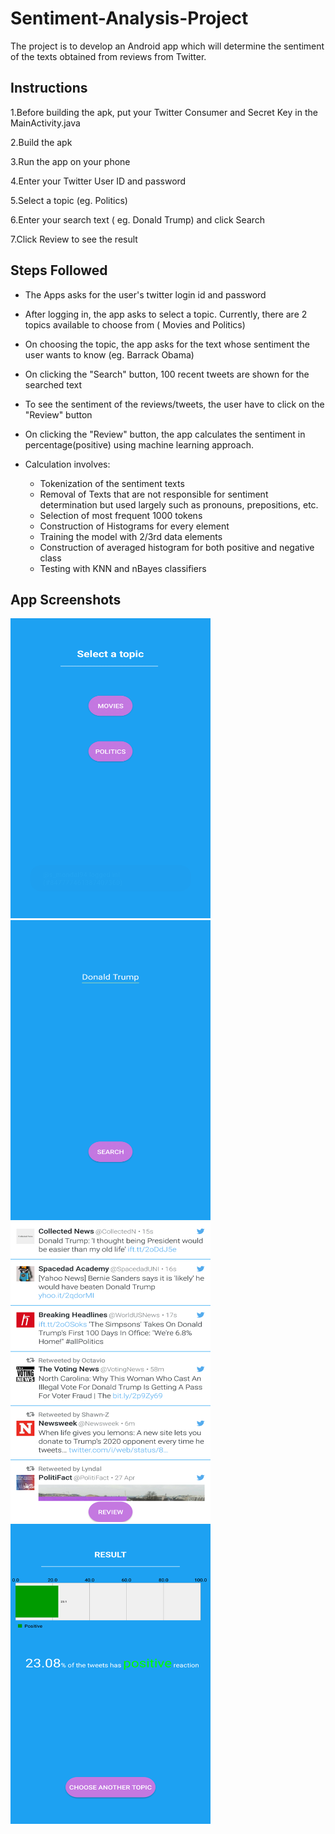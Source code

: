 # Sentiment-Analysis-Project
The project is to develop an Android app which will determine the sentiment of the texts obtained from reviews from Twitter.

## Instructions
1.Before building the apk, put your Twitter Consumer and Secret Key in the MainActivity.java</br>

2.Build the apk</br>

3.Run the app on your phone</br>

4.Enter your Twitter User ID and password</br>

5.Select a topic (eg. Politics)</br>

6.Enter your search text ( eg. Donald Trump) and click Search</br>

7.Click Review to see the result</br>

## Steps Followed 
* The Apps asks for the user's twitter login id and password

* After logging in, the app asks to select a topic. Currently, there are 2 topics available to choose from ( Movies and Politics)

* On choosing the topic, the app asks for the text whose sentiment the user wants to know (eg. Barrack Obama)

* On clicking the "Search" button, 100 recent tweets are shown for the searched text

* To see the sentiment of the reviews/tweets, the user have to click on the "Review" button

* On clicking the "Review" button, the app calculates the sentiment in percentage(positive) using machine learning approach.

* Calculation involves: 
  * Tokenization of the sentiment texts
  * Removal of Texts that are not responsible for sentiment determination but used largely such as pronouns, prepositions, etc.
  * Selection of most frequent 1000 tokens
  * Construction of Histograms for every element
  * Training the model with 2/3rd data elements
  * Construction of averaged histogram for both positive and negative class
  * Testing with KNN and nBayes classifiers

## App Screenshots

<img src="https://github.com/Suvam-Mondal/Sentiment-Analysis-Project/blob/master/Screenshot_20170501-143227.png" height="480" width="320">

<img src="https://github.com/Suvam-Mondal/Sentiment-Analysis-Project/blob/master/Screenshot_20170501-143238.png" height="480" width="320">

<img src="https://github.com/Suvam-Mondal/Sentiment-Analysis-Project/blob/master/18191577_1585123341552492_2020604198_n.png" height="480" width="320">

<img src="https://github.com/Suvam-Mondal/Sentiment-Analysis-Project/blob/master/18191584_1585123338219159_601556890_n.png" height="480" width="320">
